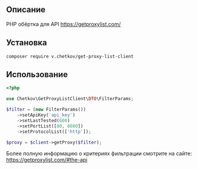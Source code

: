 ## Описание
PHP обёртка для API https://getproxylist.com/

## Установка
```
composer require v.chetkov/get-proxy-list-client
```

## Использование
```php
<?php

use Chetkov\GetProxyListClient\DTO\FilterParams;

$filter = (new FilterParams())
    ->setApiKey('api_key')
    ->setLastTested(600)
    ->setPortList([80, 8080])
    ->setProtocolList(['http']);

$proxy = $client->getProxy($filter); 
```

Более полную информацию о критериях фильтрации смотрите на сайте: https://getproxylist.com/#the-api 
